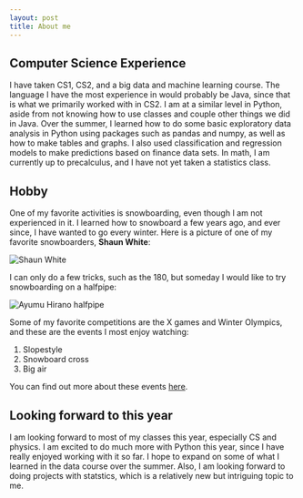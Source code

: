 ```yaml
---
layout: post
title: About me
---
```


## Computer Science Experience

I have taken CS1, CS2, and a big data and machine learning course. The language I have the most experience in would probably be Java, since that is what we primarily worked with in CS2. I am at a similar level in Python, aside from not knowing how to use classes and couple other things we did in Java. Over the summer, I learned how to do some basic exploratory data analysis in Python using packages such as pandas and numpy, as well as how to make tables and graphs. I also used classification and regression models to make predictions based on finance data sets. In math, I am currently up to precalculus, and I have not yet taken a statistics class.

## Hobby

One of my favorite activities is snowboarding, even though I am not experienced in it. I learned how to snowboard a few years ago, and ever since, I have wanted to go every winter. Here is a picture of one of my favorite snowboarders, **Shaun White**:

![Shaun White][White]

I can only do a few tricks, such as the 180, but someday I would like to try snowboarding on a halfpipe:

![Ayumu Hirano halfpipe][halfpipe]

Some of my favorite competitions are the X games and Winter Olympics, and these are the events I most enjoy watching:

1. Slopestyle
2. Snowboard cross
3. Big air

You can find out more about these events [here](https://www.olympic.org/international-ski-federation).

## Looking forward to this year

I am looking forward to most of my classes this year, especially CS and physics. I am excited to do much more with Python this year, since I have really enjoyed working with it so far. I hope to expand on some of what I learned in the data course over the summer. Also, I am looking forward to doing projects with statstics, which is a relatively new but intriguing topic to me.

[White]: https://img.apmcdn.org/4a293e55e13bcc3a119c1fedf2827f233f6b3f34/uncropped/d3b4c0-20180214-shaun-white-gold.jpg
[halfpipe]: https://i1.wp.com/www.snowboarder.com/wp-content/uploads/2018/03/Ayumu_SNOWBOARDER_CLavinDSC_8934.jpg